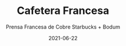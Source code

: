 ---
date: '2021-06-22'
title: Cafetera Francesa
subtitle: Prensa Francesa de Cobre Starbucks + Bodum
image: https://lh3.googleusercontent.com/pw/ACtC-3cj0bepM0JlbACzbTF0MBDk5OsgiK0NFwO5AwmV_wQNeAcLISwR1tXbugPqu8ax5vI9zBK7geShXFXAEKjiN3riczAQrIsonmHnMyJcj5cihpRAXDZN4xfnY072D2pzL0cRKhOz5YUYmgc-TJ21o0zfQQ=w570-h621-no?authuser=0
price: $ 20.000
weight: 20
description: Cafetera francesa Starbucks con estructura de cobre y jarro Bodum. Excelente estado
link: 
exclude: false
---